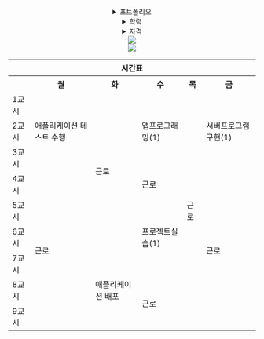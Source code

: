 <div align="center">
<details>
    <summary>포트폴리오</summary>
    
    ## 소개
    - **이름**: 김진용  
    - **소개**: 상상으로 꿈꾸는 것을 현실로 구현하는 것을 좋아하는 학생입니다.  
    - **연락처**: [kjy040216@kbu.ac.kr](mailto:kjy040216@kbu.ac.kr)  
    - **GitHub**: [https://github.com/MDR-Evan](https://github.com/MDR-Evan)  

    ---
    
    ## 프로젝트
    ### 대학교 캡스톤디자인 지원
    - **시제품 제작 2건**: Inventor, Arduino  
    - **프로그램 제작 1건**: Inventor, Arduino  
    - **기술 지원 3건**: Inventor, Arduino  
    - **성과**: 대회 수상  

    ### 기업 저작권 등록을 위한 시제품 제작
    - **역할**: 제품 디자인 및 설계, 제작  
    - **사용 기술**: Inventor, Arduino  

    ---

    ## 기술 스택
    - **프로그래밍 언어**: Java, Python, Arduino  
    - **3D 모델링 툴**: Inventor, SolidWorks  
    - **기타 기술**: 3D 프린팅, 제품 설계, 하드웨어 제작  

    ---

    ## 자격증 및 성과
    - 3D프린팅운용기능사  
    - 전기기능사  
    - 컴퓨터응용밀링기능사  
    - 컴퓨터응용선반기능사  

    ---

    ## 기타 외주
    - **개인 의뢰**  
    - 개인 제작 의뢰품 제작  
    - **기업 및 졸업작품 시제품 제작**
    """
</details>

<details>
  <summary>학력</summary>
  前 경기기계공업고등학교 (GGMT) 하이텍융합기계과 졸업
  <br> KBU 소프트웨어융합과 코딩전공 23학번 재학중
</details>
<details>
    <summary>자격</summary>

  |취득년월일|자격증|발령청|
  |------|---|---|
  |2021.12.24|컴퓨터응용선반기능사|한국인력산업공단|
  |2022.04.15|3D프린터운용기능사|한국인력산업공단|
  |2022.06.24|컴퓨터응용밀링기능사|한국인력산업공단|
  |2022.07.22|전기기능사|한국인력산업공단|

</details>


    
<img src="https://github-readme-stats.vercel.app/api?username=MDR-Evan&show_icons=true&theme=holi">
<Br>
<img src="https://github-readme-stats.vercel.app/api/top-langs/?username=MDR-Evan&show_icons=true&theme=holi">

</div>



<table>
        <tr>
            <th colspan="6">시간표</th>
        </tr>
        <tr>
            <th></th>
            <th>월</th>
            <th>화</th>
            <th>수</th>
            <th>목</th>
            <th>금</th>
        </tr>
        <tr>
            <td>1교시</td>
            <td rowspan="3">애플리케이션 테스트 수행</td>
            <td rowspan="6">근로</td>
            <td rowspan="3">앱프로그래밍(1)</td>
            <td rowspan="9">근로</td>
            <td rowspan="3">서버프로그램구현(1)</td>
        </tr>
        <tr>
            <td>2교시</td>
        </tr>
        <tr>
            <td>3교시</td>
        </tr>
        <tr>
            <td>4교시</td>
            <td rowspan="6">근로</td>
            <td rowspan="1">근로</td>
            <td rowspan="6">근로</td>
        </tr>
        <tr>
            <td>5교시</td>
            <td rowspan="3">프로젝트실습(1)</td>
        </tr>
        <tr>
            <td>6교시</td>
        </tr>
        <tr>
            <td>7교시</td>
            <td rowspan="3">애플리케이션 배포</td>
        </tr>
        <tr>
            <td>8교시</td>
            <td rowspan="2">근로</td>
        </tr>
        <tr>
            <td>9교시</td>
        </tr>
    </table>
